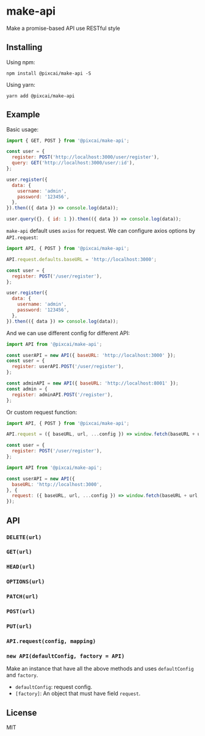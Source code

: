 make-api
=========
Make a promise-based API use RESTful style

Installing
---------

Using npm:

`npm install @pixcai/make-api -S`

Using yarn:

`yarn add @pixcai/make-api`

Example
---------

Basic usage:
```js
import { GET, POST } from '@pixcai/make-api';

const user = {
  register: POST('http://localhost:3000/user/register'),
  query: GET('http://localhost:3000/user/:id'),
};

user.register({
  data: {
    username: 'admin',
    password: '123456',
  },
}).then(({ data }) => console.log(data));

user.query({}, { id: 1 }).then(({ data }) => console.log(data));
```
`make-api` default uses `axios` for request. We can configure axios options by `API.request`:
```js
import API, { POST } from '@pixcai/make-api';

API.request.defaults.baseURL = 'http://localhost:3000';

const user = {
  register: POST('/user/register'),
};

user.register({
  data: {
    username: 'admin',
    password: '123456',
  },
}).then(({ data }) => console.log(data));
```
And we can use different config for different API:
```js
import API from '@pixcai/make-api';

const userAPI = new API({ baseURL: 'http://localhost:3000' });
const user = {
  register: userAPI.POST('/user/register'),
};

const adminAPI = new API({ baseURL: 'http://localhost:8001' });
const admin = {
  register: adminAPI.POST('/register'),
};
```
Or custom request function:
```js
import API, { POST } from '@pixcai/make-api';

API.request = ({ baseURL, url, ...config }) => window.fetch(baseURL + url, config);

const user = {
  register: POST('/user/register'),
};
```
```js
import API from '@pixcai/make-api';

const userAPI = new API({
  baseURL: 'http://localhost:3000',
}, {
  request: ({ baseURL, url, ...config }) => window.fetch(baseURL + url, config),
});
```

API
---------

### `DELETE(url)`
### `GET(url)`
### `HEAD(url)`
### `OPTIONS(url)`
### `PATCH(url)`
### `POST(url)`
### `PUT(url)`
### `API.request(config, mapping)`

### `new API(defaultConfig, factory = API)`

Make an instance that have all the above methods and uses `defaultConfig` and `factory`.

- `defaultConfig`: request config.
- `[factory]`: An object that must have field `request`.

License
---------

MIT
